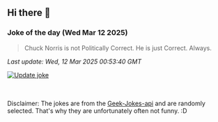 ## Hi there 👋

### Joke of the day (Wed Mar 12 2025)
<!-- joke -->
>Chuck Norris is not Politically Correct. He is just Correct. Always.
<!-- /joke -->

*Last update: Wed, 12 Mar 2025 00:53:40 GMT*

[![Update joke](https://github.com/nclskfm/nclskfm/actions/workflows/joke.yml/badge.svg)](https://github.com/nclskfm/nclskfm/actions/workflows/joke.yml)

<br><br>
Disclaimer: The jokes are from the [Geek-Jokes-api](https://github.com/sameerkumar18/geek-joke-api) and are randomly selected. That's why they are unfortunately often not funny. :D
